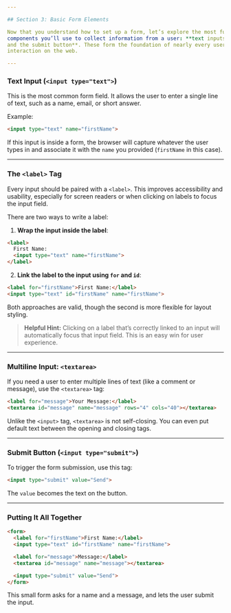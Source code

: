 ```yaml
---

## Section 3: Basic Form Elements

Now that you understand how to set up a form, let’s explore the most fundamental
components you’ll use to collect information from a user: **text inputs, labels,
and the submit button**. These form the foundation of nearly every user
interaction on the web.

---
```


### Text Input (`<input type="text">`)

This is the most common form field. It allows the user to enter a single line of
text, such as a name, email, or short answer.

Example:

```html
<input type="text" name="firstName">
```

If this input is inside a form, the browser will capture whatever the user types
in and associate it with the `name` you provided (`firstName` in this case).

---

### The `<label>` Tag

Every input should be paired with a `<label>`. This improves accessibility and
usability, especially for screen readers or when clicking on labels to focus the
input field.

There are two ways to write a label:

1. **Wrap the input inside the label**:

```html
<label>
  First Name:
  <input type="text" name="firstName">
</label>
```

2. **Link the label to the input using `for` and `id`**:

```html
<label for="firstName">First Name:</label>
<input type="text" id="firstName" name="firstName">
```

Both approaches are valid, though the second is more flexible for layout
styling.

> **Helpful Hint:**
> Clicking on a label that’s correctly linked to an input will automatically
> focus that input field. This is an easy win for user experience.

---

### Multiline Input: `<textarea>`

If you need a user to enter multiple lines of text (like a comment or message),
use the `<textarea>` tag:

```html
<label for="message">Your Message:</label>
<textarea id="message" name="message" rows="4" cols="40"></textarea>
```

Unlike the `<input>` tag, `<textarea>` is not self-closing. You can even put
default text between the opening and closing tags.

---

### Submit Button (`<input type="submit">`)

To trigger the form submission, use this tag:

```html
<input type="submit" value="Send">
```

The `value` becomes the text on the button.

---

### Putting It All Together

```html
<form>
  <label for="firstName">First Name:</label>
  <input type="text" id="firstName" name="firstName">

  <label for="message">Message:</label>
  <textarea id="message" name="message"></textarea>

  <input type="submit" value="Send">
</form>
```

This small form asks for a name and a message, and lets the user submit the
input.

